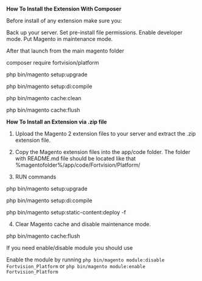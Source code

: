 **How To Install the Extension With Composer**

Before install of any extension  make sure you:

Back up your server. Set pre-install file permissions. Enable developer mode. Put Magento in maintenance mode.

After that launch from the main magento folder

composer require fortvision/platform

php bin/magento setup:upgrade

php bin/magento setup:di:compile

php bin/magento cache:clean

php bin/magento cache:flush



**How To Install an Extension via .zip file**

1. Upload the Magento 2 extension files to your server and extract the .zip extension file.

2. Copy the Magento extension files into the app/code folder. 
The folder with README.md file should be located like that %magentofolder%/app/code/Fortvision/Platform/

3. RUN commands

php bin/magento setup:upgrade

php bin/magento setup:di:compile

php bin/magento setup:static-content:deploy -f

4. Clear Magento cache and disable maintenance mode.

php bin/magento cache:flush



If you need enable/disable module you should use

Enable the module by running `php bin/magento module:disable Fortvision_Platform` 
or  `php bin/magento module:enable Fortvision_Platform`


